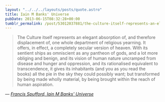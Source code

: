 ```yaml
---
layout: "../../../layouts/posts/quote.astro"
title: Iain M Banks' Universe
pubDate: 2013-06-15T08:32:28+00:00
tumblr_permalink: /post/53012037881/the-culture-itself-represents-an-elegant
---
```


> The Culture itself represents an elegant absorption of, and therefore displacement of, one whole department of religious yearning. It offers, in effect, a completely secular version of heaven. With its sentient ships as omniscient as any pantheon of gods, and a lot more obliging and benign, and its vision of human nature uncramped from disease and hunger and oppression, and its rationalised equivalent to transcendence, it gives its inhabitants (and you as you read the books) all the pie in the sky they could possibly want; but transformed by being made wholly material, by being brought within the reach of human aspiration.

— <cite>[Francis Spufford, _Iain M Banks' Universe_](https://newhumanist.org.uk/articles/4182/iain-m-banks-universe)</cite>
